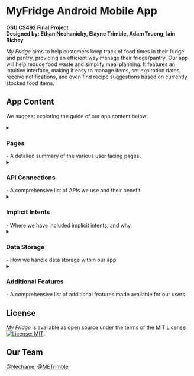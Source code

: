 # MyFridge Android Mobile App
**OSU CS492 Final Project**<br/>
**Designed by: Ethan Nechanicky, Elayne Trimble, Adam Truong, Iain Richey**

*My Fridge* aims to help customers keep track of food times in their fridge and pantry, providing an efficient way manage their fridge/pantry. Our app will help reduce food waste and simplify meal planning. It features an intuitive interface, making it easy to manage items, set expiration dates, receive notifications, and even find recipe suggestions based on currently stocked food items.

## App Content
We suggest exploring the guide of our app content below:
<details>
  <summary><h3>Pages</h3> - A detailed summary of the various user facing pages.</summary>
</details>
<details>
  <summary><h3>API Connections</h3> - A comprehensive list of APIs we use and their benefit.</summary>
</details>
<details>
  <summary><h3>Implicit Intents</h3> - Where we have included implicit intents, and why.</summary>
</details>
<details>
  <summary><h3>Data Storage</h3> - How we handle data storage within our app</summary>
</details>
<details>
  <summary><h3>Additional Features</h3> - A comprehensive list of additional features made available for our users</summary>
</details>

## License
*My Fridge* is available as open source under the terms of the [MIT License ![License: MIT](https://img.shields.io/badge/License-MIT-yellow.svg)](https://opensource.org/licenses/MIT).

## Our Team
[@Nechanie](https://github.com/nechanie),
[@METrimble](https://github.com/METrimble)

